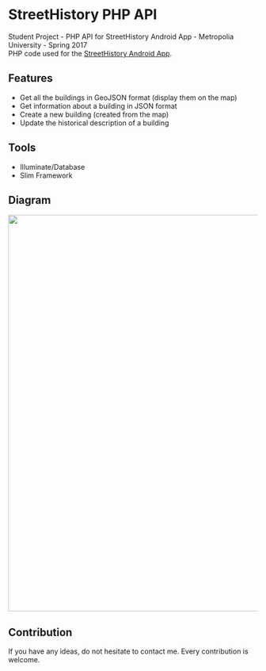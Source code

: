 # StreetHistory PHP API
Student Project - PHP API for StreetHistory Android App - Metropolia University - Spring 2017<br>
PHP code used for the <a href="">StreetHistory Android App</a>.

## Features
- Get all the buildings in GeoJSON format (display them on the map)
- Get information about a building in JSON format
- Create a new building (created from the map)
- Update the historical description of a building

## Tools
- Illuminate/Database
- Slim Framework

## Diagram
[<img src="http://res.cloudinary.com/dgd7c6j2m/image/upload/v1494248843/interaction_cmef6k.png" width=800>](http://res.cloudinary.com/dgd7c6j2m/image/upload/v1494248843/interaction_cmef6k.png)

## Contribution
If you have any ideas, do not hesitate to contact me. Every contribution is welcome.
